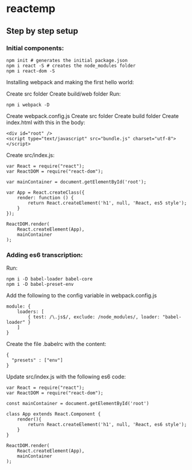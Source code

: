 # reactemp

## Step by step setup

### Initial components:

    npm init # generates the initial package.json
    npm i react -S # creates the node_modules folder
    npm i react-dom -S

Installing webpack and making the first hello world:

Create src folder
Create build/web folder
Run:

    npm i webpack -D

Create webpack.config.js
Create src folder
Create build folder
Create index.html with this in the body:

    <div id="root" />
    <script type="text/javascript" src="bundle.js" charset="utf-8"></script>
    
Create src/index.js:


    var React = require("react");
    var ReactDOM = require("react-dom");
    
    var mainContainer = document.getElementById('root');
    
    var App = React.createClass({
        render: function () {
            return React.createElement('h1', null, 'React, es5 style');
        }
    });
    
    ReactDOM.render(
        React.createElement(App),
        mainContainer
    );

### Adding es6 transcription:

Run:

    npm i -D babel-loader babel-core
    npm i -D babel-preset-env

Add the following to the config variable in webpack.config.js

    module: {
        loaders: [
            { test: /\.js$/, exclude: /node_modules/, loader: "babel-loader" }
        ]
    }

Create the file .babelrc with the content:

    {
      "presets" : ["env"]
    }

Update src/index.js with the following es6 code:

    var React = require("react");
    var ReactDOM = require("react-dom");
    
    const mainContainer = document.getElementById('root')
    
    class App extends React.Component {
        render(){
            return React.createElement('h1', null, 'React, es6 style');
        }
    }
    
    ReactDOM.render(
        React.createElement(App),
        mainContainer
    );
